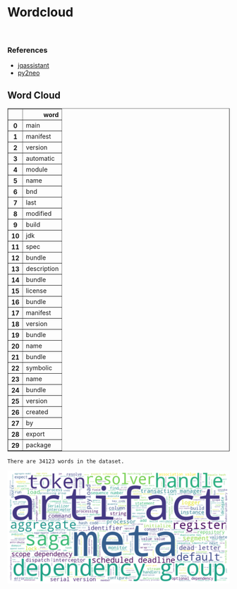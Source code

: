 # Wordcloud
<br>  

### References
- [jqassistant](https://jqassistant.org)
- [py2neo](https://py2neo.org/2021.1/)





## Word Cloud




<div>
<table border="1" class="dataframe">
  <thead>
    <tr style="text-align: right;">
      <th></th>
      <th>word</th>
    </tr>
  </thead>
  <tbody>
    <tr>
      <th>0</th>
      <td>main</td>
    </tr>
    <tr>
      <th>1</th>
      <td>manifest</td>
    </tr>
    <tr>
      <th>2</th>
      <td>version</td>
    </tr>
    <tr>
      <th>3</th>
      <td>automatic</td>
    </tr>
    <tr>
      <th>4</th>
      <td>module</td>
    </tr>
    <tr>
      <th>5</th>
      <td>name</td>
    </tr>
    <tr>
      <th>6</th>
      <td>bnd</td>
    </tr>
    <tr>
      <th>7</th>
      <td>last</td>
    </tr>
    <tr>
      <th>8</th>
      <td>modified</td>
    </tr>
    <tr>
      <th>9</th>
      <td>build</td>
    </tr>
    <tr>
      <th>10</th>
      <td>jdk</td>
    </tr>
    <tr>
      <th>11</th>
      <td>spec</td>
    </tr>
    <tr>
      <th>12</th>
      <td>bundle</td>
    </tr>
    <tr>
      <th>13</th>
      <td>description</td>
    </tr>
    <tr>
      <th>14</th>
      <td>bundle</td>
    </tr>
    <tr>
      <th>15</th>
      <td>license</td>
    </tr>
    <tr>
      <th>16</th>
      <td>bundle</td>
    </tr>
    <tr>
      <th>17</th>
      <td>manifest</td>
    </tr>
    <tr>
      <th>18</th>
      <td>version</td>
    </tr>
    <tr>
      <th>19</th>
      <td>bundle</td>
    </tr>
    <tr>
      <th>20</th>
      <td>name</td>
    </tr>
    <tr>
      <th>21</th>
      <td>bundle</td>
    </tr>
    <tr>
      <th>22</th>
      <td>symbolic</td>
    </tr>
    <tr>
      <th>23</th>
      <td>name</td>
    </tr>
    <tr>
      <th>24</th>
      <td>bundle</td>
    </tr>
    <tr>
      <th>25</th>
      <td>version</td>
    </tr>
    <tr>
      <th>26</th>
      <td>created</td>
    </tr>
    <tr>
      <th>27</th>
      <td>by</td>
    </tr>
    <tr>
      <th>28</th>
      <td>export</td>
    </tr>
    <tr>
      <th>29</th>
      <td>package</td>
    </tr>
  </tbody>
</table>
</div>



    There are 34123 words in the dataset.



    
![png](Wordcloud_files/Wordcloud_10_1.png)
    

